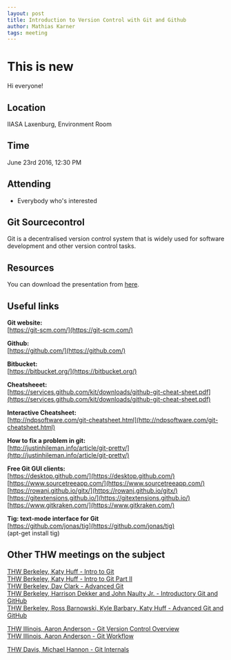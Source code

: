 ```yaml
---
layout: post
title: Introduction to Version Control with Git and Github
author: Mathias Karner
tags: meeting 
---
```


# This is new

Hi everyone!

## Location

IIASA Laxenburg, Environment Room

## Time

June 23rd 2016, 12:30 PM

## Attending

- Everybody who's interested


## Git Sourcecontrol

Git is a decentralised version control system that is widely used for software development and other version control tasks.

## Resources

You can download the presentation from [here](https://drive.google.com/file/d/0B5TVk95JbBESTHBmTnNnWXIydzQ/view?usp=sharing).


## Useful links
**Git website:**<br>
[https://git-scm.com/](https://git-scm.com/)

**Github:**<br>
[https://github.com/](https://github.com/)

**Bitbucket:**<br>
[https://bitbucket.org/](https://bitbucket.org/)

**Cheatsheeet:**<br>
[https://services.github.com/kit/downloads/github-git-cheat-sheet.pdf](https://services.github.com/kit/downloads/github-git-cheat-sheet.pdf)

**Interactive Cheatsheet:**<br>
[http://ndpsoftware.com/git-cheatsheet.html](http://ndpsoftware.com/git-cheatsheet.html)

**How to fix a problem in git:**<br>
[http://justinhileman.info/article/git-pretty/](http://justinhileman.info/article/git-pretty/)


**Free Git GUI clients:**<br>
[https://desktop.github.com/](https://desktop.github.com/)<br>
[https://www.sourcetreeapp.com/](https://www.sourcetreeapp.com/)<br>
[https://rowanj.github.io/gitx/](https://rowanj.github.io/gitx/)<br>
[https://gitextensions.github.io/](https://gitextensions.github.io/)<br>
[https://www.gitkraken.com/](https://www.gitkraken.com/)


**Tig: text-mode interface for Git**<br>
[https://github.com/jonas/tig](https://github.com/jonas/tig)<br>
(apt-get install tig)

## Other THW meetings on the subject

[THW Berkeley, Katy Huff - Intro to Git](http://www.thehackerwithin.org/berkeley/posts/git-intro-meeting)<br>
[THW Berkeley, Katy Huff - Intro to Git Part II](http://www.thehackerwithin.org/berkeley/posts/git-part-2-meeting)<br>
[THW Berkeley, Dav Clark - Advanced Git](http://www.thehackerwithin.org/berkeley/posts/git)<br>
[THW Berkeley, Harrison Dekker and John Naulty Jr. - Introductory Git and GitHub](http://www.thehackerwithin.org/berkeley/posts/git-intro-fall-2015)<br>
[THW Berkeley, Ross Barnowski, Kyle Barbary, Katy Huff - Advanced Git and GitHub](http://www.thehackerwithin.org/berkeley/posts/advanced-git-fall-2015)<br>


[THW Illinois, Aaron Anderson - Git Version Control Overview](http://www.thehackerwithin.org/illinois/posts/git-version-control-overview)<br>
[THW Illinois, Aaron Anderson - Git Workflow](http://www.thehackerwithin.org/illinois/posts/git-workflow)<br>

[THW Davis, Michael Hannon - Git Internals](http://www.thehackerwithin.org/davis/posts/git-internals)<br>